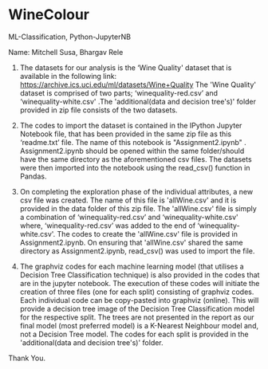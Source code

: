 # WineColour

ML-Classification, Python-JupyterNB

Name: Mitchell Susa, Bhargav Rele

1. The datasets for our analysis is the ‘Wine Quality' dataset that is available in the following link:
https://archive.ics.uci.edu/ml/datasets/Wine+Quality
The 'Wine Quality' dataset is comprised of two parts; ‘winequality-red.csv’ and ‘winequality-white.csv' .The 'additional(data and decision tree's)' folder provided in zip file consists of the two datasets.

2. The codes to import the dataset is contained in the IPython Jupyter Notebook file, that has been provided in the same zip file as this ‘readme.txt’ file. The name of this notebook is "Assignment2.ipynb" . Assignment2.ipynb should be opened within the same folder/should have the same directory as the aforementioned csv files. The datasets were then imported into the notebook using the read_csv() function in Pandas. 

3. On completing the exploration phase of the individual attributes, a new csv file was created. The name of this file is 'allWine.csv' and it is provided in the data folder of this zip file. The 'allWine.csv' file is simply a combination of ‘winequality-red.csv’ and ‘winequality-white.csv' where, ‘winequality-red.csv’ was added to the end of ‘winequality-white.csv'. The codes to create the 'allWine.csv' file is provided in Assignment2.ipynb. On ensuring that 'allWine.csv' shared the same directory as Assignment2.ipynb, read_csv() was used to import the file. 

4. The graphviz codes for each machine learning model (that utilises a Decision Tree Classification technique) is also provided in the codes that are in the jupyter notebook. The execution of these codes will initiate the creation of three files (one for each split) consisting of graphviz codes. Each individual code can be copy-pasted into graphviz (online). This will provide a decision tree image of the Decision Tree Classification model for the respective split. The trees are not presented in the report as our final model (most preferred model) is a K-Nearest Neighbour model and, not a Decision Tree model. The codes for each split is provided in the 'additional(data and decision tree's)' folder.


Thank You.

